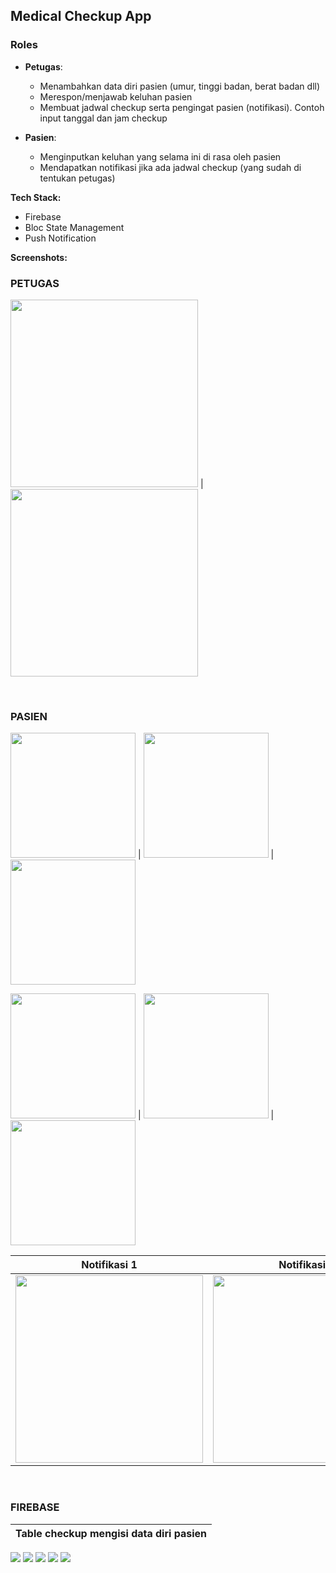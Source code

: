 ## Medical Checkup App

### Roles

- **Petugas**: 
    - Menambahkan data diri pasien (umur, tinggi badan, berat badan dll)
    - Merespon/menjawab keluhan pasien
    - Membuat jadwal checkup serta pengingat pasien (notifikasi). Contoh input tanggal dan jam checkup
  
- **Pasien**:
    - Menginputkan keluhan yang selama ini di rasa oleh pasien
    - Mendapatkan notifikasi jika ada jadwal checkup (yang sudah di tentukan petugas)
  

**Tech Stack:**
- Firebase
- Bloc State Management
- Push Notification

**Screenshots:**

### PETUGAS
<img src="assets/screenshots/petugas-1.png" width=300/> | <img src="assets/screenshots/petugas-2.png" width=300/>

<br>

### PASIEN
<img src="assets/screenshots/pasien-1.png" width=200/> | <img src="assets/screenshots/pasien-2.png" width=200/> | <img src="assets/screenshots/pasien-3.png" width=200/>

<img src="assets/screenshots/pasien-4.png" width=200/> | <img src="assets/screenshots/pasien-5.png" width=200/> | <img src="assets/screenshots/pasien-6.png" width=200/>

Notifikasi 1 | Notifikasi 2|
:---------:|:----------:|
<img src="assets/screenshots/pasien-8.png" width=300/> | <img src="assets/screenshots/pasien-9.png" width=300/>



<br>

### FIREBASE
Table checkup mengisi data diri pasien |
:---------:|
<img src="assets/screenshots/firebase-1.png"/>

<img src="assets/screenshots/firebase-2.png"/>
<img src="assets/screenshots/firebase-3.png"/>
<img src="assets/screenshots/firebase-4.png"/>
<img src="assets/screenshots/firebase-5.png"/>
